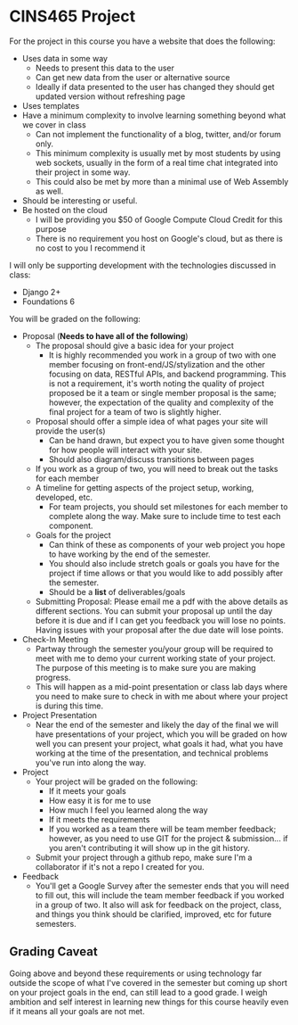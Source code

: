 # CINS465 Project

For the project in this course you have a website that does the following:

* Uses data in some way
  * Needs to present this data to the user
  * Can get new data from the user or alternative source
  * Ideally if data presented to the user has changed they should get updated version without refreshing page
* Uses templates
* Have a minimum complexity to involve learning something beyond what we cover in class
  * Can not implement the functionality of a blog, twitter, and/or forum only.
  * This minimum complexity is usually met by most students by using web sockets, usually in the form of a real time chat integrated into their project in some way. 
  * This could also be met by more than a minimal use of Web Assembly as well. 
* Should be interesting or useful.
* Be hosted on the cloud
  * I will be providing you $50 of Google Compute Cloud Credit for this purpose
  * There is no requirement you host on Google's cloud, but as there is no cost to you I recommend it
  
I will only be supporting development with the technologies discussed in class:

* Django 2+
* Foundations 6

You will be graded on the following:

* Proposal (**Needs to have all of the following**)
  * The proposal should give a basic idea for your project
    * It is highly recommended you work in a group of two with one member focusing on front-end/JS/stylization and the other focusing on data, RESTful APIs, and backend programming. This is not a requirement, it's worth noting the quality of project proposed be it a team or single member proposal is the same; however, the expectation of the quality and complexity of the final project for a team of two is slightly higher. 
  * Proposal should offer a simple idea of what pages your site will provide the user(s)
    * Can be hand drawn, but expect you to have given some thought for how people will interact with your site.
    * Should also diagram/discuss transitions between pages
  * If you work as a group of two, you will need to break out the tasks for each member
  * A timeline for getting aspects of the project setup, working, developed, etc.
    * For team projects, you should set milestones for each member to complete along the way. Make sure to include time to test each component. 
  * Goals for the project
    * Can think of these as components of your web project you hope to have working by the end of the semester.
    * You should also include stretch goals or goals you have for the project if time allows or that you would like to add possibly after the semester. 
    * Should be a **list** of deliverables/goals
  * Submitting Proposal: Please email me a pdf with the above details as different sections. You can submit your proposal up until the day before it is due and if I can get you feedback you will lose no points. Having issues with your proposal after the due date will lose points. 
* Check-In Meeting
  * Partway through the semester you/your group will be required to meet with me to demo your current working state of your project. The purpose of this meeting is to make sure you are making progress.
  * This will happen as a mid-point presentation or class lab days where you need to make sure to check in with me about where your project is during this time. 
* Project Presentation
  * Near the end of the semester and likely the day of the final we will have presentations of your project, which you will be graded on how well you can present your project, what goals it had, what you have working at the time of the presentation, and technical problems you've run into along the way.
* Project
  * Your project will be graded on the following:
    * If it meets your goals
    * How easy it is for me to use
    * How much I feel you learned along the way
    * If it meets the requirements
    * If you worked as a team there will be team member feedback; however, as you need to use GIT for the project & submission... if you aren't contributing it will show up in the git history. 
  * Submit your project through a github repo, make sure I'm a collaborator if it's not a repo I created for you.
* Feedback
  * You'll get a Google Survey after the semester ends that you will need to fill out, this will include the team member feedback if you worked in a group of two. It also will ask for feedback on the project, class, and things you think should be clarified, improved, etc for future semesters. 
  
## Grading Caveat

Going above and beyond these requirements or using technology far outside the scope of what I've covered in the semester but coming up short on your project goals in the end, can still lead to a good grade. I weigh ambition and self interest in learning new things for this course heavily even if it means all your goals are not met. 

